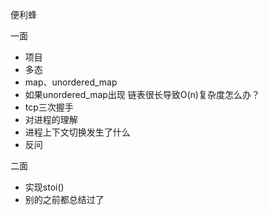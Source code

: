 便利蜂

一面

+ 项目
+ 多态
+ map、unordered_map
+ 如果unordered_map出现 链表很长导致O(n)复杂度怎么办？
+ tcp三次握手
+ 对进程的理解
+ 进程上下文切换发生了什么
+ 反问

二面

+ 实现stoi()
+ 别的之前都总结过了

